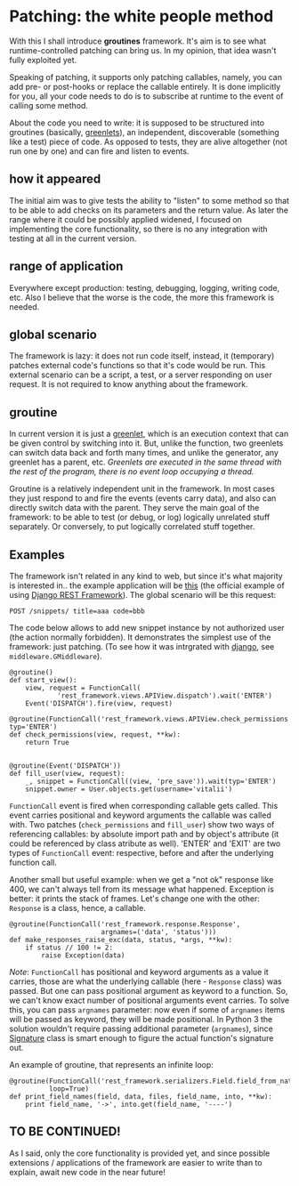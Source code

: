 Patching: the white people method
=================================

With this I shall introduce **groutines** framework.
It's aim is to see what runtime-controlled patching can bring us. In my opinion, that idea wasn't fully exploited yet.

Speaking of patching, it supports only patching callables, namely, you can add pre- or post-hooks or replace the callable entirely. It is done implicitly for you, all your code needs to do is to subscribe at runtime to the event of calling some method.

About the code you need to write: it is supposed to be structured into groutines (basically, [greenlets](http://greenlet.readthedocs.org)), an independent, discoverable (something like a test) piece of code. As opposed to tests, they are alive altogether (not run one by one) and can fire and listen to events.

how it appeared
----------------
The initial aim was to give tests the ability to "listen" to some method so that to be able to add checks on its parameters and the return value. As later the range where it could be possibly applied widened, I focused on implementing the core functionality, so there is no any integration with testing at all in the current version.

range of application
---------------------
Everywhere except production: testing, debugging, logging, writing code, etc. Also I believe that the worse is the code,
the more this framework is needed.

global scenario
-----------------
The framework is lazy: it does not run code itself, instead, it (temporary) patches external code's functions so that it's code would be run. This external scenario can be a script, a test, or a server responding on user request. It is not required to know anything about the framework.

groutine
----------
In current version it is just a [greenlet](http://greenlet.readthedocs.org), which is an execution context that can be given control by switching into it. But, unlike the function, two greenlets can switch data back and forth many times, and unlike the generator, any greenlet has a parent, etc. *Greenlets are executed in the same thread with the rest of the program, there is no event loop occupying a thread.*

Groutine is a relatively independent unit in the framework. In most cases they just respond to and fire the events (events carry data), and also can directly switch data with the parent. They serve the main goal of the framework: to be able to test (or debug, or log) logically unrelated stuff separately. Or conversely, to put logically correlated stuff together.

Examples
-------------
The framework isn't related in any kind to web, but since it's what majority is interested in.. the example application will be [this](https://github.com/tomchristie/rest-framework-tutorial)
(the official example of using [Django REST Framework](http://www.django-rest-framework.org/)). The global scenario will be this request:
    
    POST /snippets/ title=aaa code=bbb

The code below allows to add new snippet instance by not authorized user (the action normally forbidden). It  demonstrates the simplest use of the framework: just patching.
(To see how it was intrgrated with [django](https://www.djangoproject.com/), see ``middleware.GMiddleware``).

    @groutine()
    def start_view():
        view, request = FunctionCall(
                'rest_framework.views.APIView.dispatch').wait('ENTER')
        Event('DISPATCH').fire(view, request)

    @groutine(FunctionCall('rest_framework.views.APIView.check_permissions'), typ='ENTER')
    def check_permissions(view, request, **kw):
        return True


    @groutine(Event('DISPATCH'))
    def fill_user(view, request):
        _, snippet = FunctionCall((view, 'pre_save')).wait(typ='ENTER')
        snippet.owner = User.objects.get(username='vitalii')

``FunctionCall`` event is fired when corresponding callable gets called. This event carries positional and
keyword arguments the callable was called with. Two patches (``check_permissions``
and ``fill_user``) show two ways of referencing callables: by absolute import path and by object's attribute (it could be referenced by class atribute 
as well). 'ENTER' and 'EXIT' are two types of ``FunctionCall`` event: respective, before and after the underlying function call.

Another small but useful example: when we get a "not ok" response like 400, we can't always tell from its message what happened.
Exception is better: it prints the stack of frames. Let's change one with the other: ``Response`` is a class, hence, a callable.
    
    @groutine(FunctionCall('rest_framework.response.Response',
                           argnames=('data', 'status')))
    def make_responses_raise_exc(data, status, *args, **kw):
        if status // 100 != 2:
            raise Exception(data)
    
*Note*: ``FunctionCall`` has positional and keyword arguments as a value it carries, those are what the underlying callable (here - ``Response`` class) was passed. But one can pass positional argument as keyword to a function. So, we can't know exact number of positional arguments event carries.
To solve this, you can pass ``argnames`` parameter: now even if some of ``argnames`` items will be passed as keyword, they will be made positional.
In Python 3 the solution wouldn't require passing additional parameter (``argnames``), since [Signature](https://docs.python.org/3/library/inspect.html#inspect.Signature) class
is smart enough to figure the actual function's signature out.

An example of groutine, that represents an infinite loop:
    
    @groutine(FunctionCall('rest_framework.serializers.Field.field_from_native'),
              loop=True)
    def print_field_names(field, data, files, field_name, into, **kw):
        print field_name, '->', into.get(field_name, '----')

TO BE CONTINUED!
-----------------
As I said, only the core functionality is provided yet, and since possible extensions / applications of the framework are easier to write than to explain, await new code in the near future!

